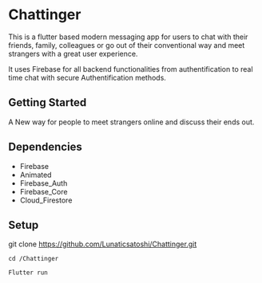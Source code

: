 # Chattinger

This is a flutter based modern messaging app for users to chat with their friends, family, colleagues or go out of their conventional way and meet strangers with a great user experience.

It uses Firebase for all backend functionalities from authentification to real time chat with secure Authentification methods.

## Getting Started

A New way for people to meet strangers online and discuss their ends out.

## Dependencies

- Firebase
- Animated
- Firebase_Auth
- Firebase_Core
- Cloud_Firestore

## Setup

git clone https://github.com/Lunaticsatoshi/Chattinger.git

```
cd /Chattinger

Flutter run
```
